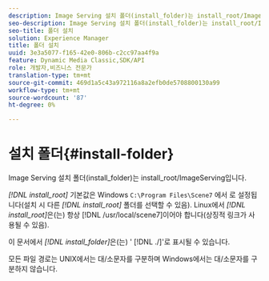 ```yaml
---
description: Image Serving 설치 폴더(install_folder)는 install_root/ImageServing입니다.
seo-description: Image Serving 설치 폴더(install_folder)는 install_root/ImageServing입니다.
seo-title: 폴더 설치
solution: Experience Manager
title: 폴더 설치
uuid: 3e3a5077-f165-42e0-806b-c2cc97aa4f9a
feature: Dynamic Media Classic,SDK/API
role: 개발자,비즈니스 전문가
translation-type: tm+mt
source-git-commit: 469d1a5c43a972116a8a2efb0de5708800130a99
workflow-type: tm+mt
source-wordcount: '87'
ht-degree: 0%

---
```



# 설치 폴더{#install-folder}

Image Serving 설치 폴더(install_folder)는 install_root/ImageServing입니다.

*[!DNL install_root]* 기본값은 Windows `C:\Program Files\Scene7` 에서 로 설정됩니다(설치 시 다른  *[!DNL install_root]* 폴더를 선택할 수 있음). Linux에서 *[!DNL install_root]*&#x200B;은(는) 항상 [!DNL /usr/local/scene7]이어야 합니다(상징적 링크가 사용될 수 있음).

이 문서에서 *[!DNL install_folder]*&#x200B;은(는) &#39; [!DNL ./]&#39;로 표시될 수 있습니다.

모든 파일 경로는 UNIX에서는 대/소문자를 구분하며 Windows에서는 대/소문자를 구분하지 않습니다.
